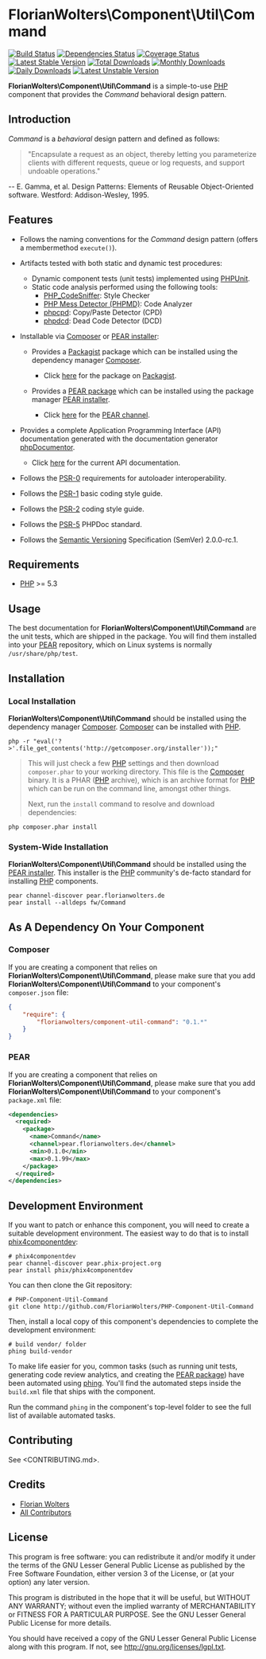 # FlorianWolters\Component\Util\Command

[![Build Status](https://secure.travis-ci.org/FlorianWolters/PHP-Component-Util-Command.png?branch=master)](http://travis-ci.org/FlorianWolters/PHP-Component-Util-Command)
[![Dependencies Status](https://d2xishtp1ojlk0.cloudfront.net/d/11641448)](http://depending.in/florianwolters/component-util-command)
[![Coverage Status](https://coveralls.io/repos/florianwolters/component-util-command/badge.png?branch=master)](https://coveralls.io/r/florianwolters/component-util-command?branch=master)
[![Latest Stable Version](https://poser.pugx.org/florianwolters/component-util-command/version.png)](https://packagist.org/packages/florianwolters/component-util-command)
[![Total Downloads](https://poser.pugx.org/florianwolters/component-util-command/downloads.png)](https://packagist.org/packages/florianwolters/component-util-command)
[![Monthly Downloads](https://poser.pugx.org/florianwolters/component-util-command/d/monthly.png)](https://packagist.org/packages/florianwolters/component-util-command)
[![Daily Downloads](https://poser.pugx.org/florianwolters/component-util-command/d/daily.png)](https://packagist.org/packages/florianwolters/component-util-command)
[![Latest Unstable Version](https://poser.pugx.org/florianwolters/component-util-command/v/unstable.png)](https://packagist.org/packages/florianwolters/component-util-command)

**FlorianWolters\Component\Util\Command** is a simple-to-use [PHP][17] component that provides the *Command* behavioral design pattern.

## Introduction

*Command* is a *behavioral* design pattern and defined as follows:

> "Encapsulate a request as an object, thereby letting you parameterize clients with different requests, queue or log requests, and support undoable operations."

-- E. Gamma, et al. Design Patterns: Elements of Reusable Object-Oriented software. Westford: Addison-Wesley, 1995.

## Features

* Follows the naming conventions for the *Command* design pattern (offers a membermethod `execute()`).
* Artifacts tested with both static and dynamic test procedures:
    * Dynamic component tests (unit tests) implemented using [PHPUnit][19].
    * Static code analysis performed using the following tools:
        * [PHP_CodeSniffer][14]: Style Checker
        * [PHP Mess Detector (PHPMD)][18]: Code Analyzer
        * [phpcpd][4]: Copy/Paste Detector (CPD)
        * [phpdcd][5]: Dead Code Detector (DCD)
* Installable via [Composer][3] or [PEAR installer][11]:
    * Provides a [Packagist][22] package which can be installed using the dependency manager [Composer][3].

        * Click [here][21] for the package on [Packagist][22].
    * Provides a [PEAR package][13] which can be installed using the package manager [PEAR installer][11].

        * Click [here][9] for the [PEAR channel][12].
* Provides a complete Application Programming Interface (API) documentation generated with the documentation generator [phpDocumentor][2].

    * Click [here][1] for the current API documentation.
* Follows the [PSR-0][6] requirements for autoloader interoperability.
* Follows the [PSR-1][7] basic coding style guide.
* Follows the [PSR-2][8] coding style guide.
* Follows the [PSR-5][23] PHPDoc standard.
* Follows the [Semantic Versioning][20] Specification (SemVer) 2.0.0-rc.1.

## Requirements

* [PHP][17] >= 5.3

## Usage

The best documentation for **FlorianWolters\Component\Util\Command** are the unit tests, which are shipped in the package. You will find them installed into your [PEAR][10] repository, which on Linux systems is normally `/usr/share/php/test`.

## Installation

### Local Installation

**FlorianWolters\Component\Util\Command** should be installed using the dependency manager [Composer][3]. [Composer][3] can be installed with [PHP][6].

    php -r "eval('?>'.file_get_contents('http://getcomposer.org/installer'));"

> This will just check a few [PHP][17] settings and then download `composer.phar` to your working directory. This file is the [Composer][3] binary. It is a PHAR ([PHP][17] archive), which is an archive format for [PHP][17] which can be run on the command line, amongst other things.
>
> Next, run the `install` command to resolve and download dependencies:

    php composer.phar install

### System-Wide Installation

**FlorianWolters\Component\Util\Command** should be installed using the [PEAR installer][11]. This installer is the [PHP][17] community's de-facto standard for installing [PHP][17] components.

    pear channel-discover pear.florianwolters.de
    pear install --alldeps fw/Command

## As A Dependency On Your Component

### Composer

If you are creating a component that relies on **FlorianWolters\Component\Util\Command**, please make sure that you add **FlorianWolters\Component\Util\Command** to your component's `composer.json` file:

```json
{
    "require": {
        "florianwolters/component-util-command": "0.1.*"
    }
}
```

### PEAR

If you are creating a component that relies on **FlorianWolters\Component\Util\Command**, please make sure that you add **FlorianWolters\Component\Util\Command** to your component's `package.xml` file:

```xml
<dependencies>
  <required>
    <package>
      <name>Command</name>
      <channel>pear.florianwolters.de</channel>
      <min>0.1.0</min>
      <max>0.1.99</max>
    </package>
  </required>
</dependencies>
```

## Development Environment

If you want to patch or enhance this component, you will need to create a suitable development environment. The easiest way to do that is to install [phix4componentdev][16]:

    # phix4componentdev
    pear channel-discover pear.phix-project.org
    pear install phix/phix4componentdev

You can then clone the Git repository:

    # PHP-Component-Util-Command
    git clone http://github.com/FlorianWolters/PHP-Component-Util-Command

Then, install a local copy of this component's dependencies to complete the development environment:

    # build vendor/ folder
    phing build-vendor

To make life easier for you, common tasks (such as running unit tests, generating code review analytics, and creating the [PEAR package][13]) have been automated using [phing][15]. You'll find the automated steps inside the `build.xml` file that ships with the component.

Run the command `phing` in the component's top-level folder to see the full list of available automated tasks.

## Contributing

See <CONTRIBUTING.md>.

## Credits

* [Florian Wolters](https://github.com/FlorianWolters)
* [All Contributors](https://github.com/FlorianWolters/PHP-Component-Util-Command/contributors)

## License

This program is free software: you can redistribute it and/or modify it under the terms of the GNU Lesser General Public License as published by the Free Software Foundation, either version 3 of the License, or (at your option) any later version.

This program is distributed in the hope that it will be useful, but WITHOUT ANY WARRANTY; without even the implied warranty of MERCHANTABILITY or FITNESS FOR A PARTICULAR PURPOSE.  See the GNU Lesser General Public License for more details.

You should have received a copy of the GNU Lesser General Public License along with this program. If not, see <http://gnu.org/licenses/lgpl.txt>.

[1]: http://blog.florianwolters.de/PHP-Component-Util-Command
     "FlorianWolters\Component\Util\Command | Application Programming Interface (API) documentation"
[2]: http://phpdoc.org
     "phpDocumentor 2"
[3]: http://getcomposer.org
     "Composer"
[4]: https://github.com/sebastianbergmann/phpcpd
     "sebastianbergmann/phpcpd · GitHub"
[5]: https://github.com/sebastianbergmann/phpdcd
     "sebastianbergmann/phpdcd · GitHub"
[6]: https://github.com/php-fig/fig-standards/blob/master/accepted/PSR-0.md
     "PSR-0 requirements for autoloader interoperability"
[7]: https://github.com/php-fig/fig-standards/blob/master/accepted/PSR-1-basic-coding-standard.md
     "PSR-1 basic coding style guide"
[8]: https://github.com/php-fig/fig-standards/blob/master/accepted/PSR-2-coding-style-guide.md
     "PSR-2 coding style guide"
[9]: http://pear.florianwolters.de
     "PEAR channel of Florian Wolters"
[10]: http://pear.php.net
      "PEAR - PHP Extension and Application Repository"
[11]: http://pear.php.net/manual/en/guide.users.commandline.cli.php
      "Manual :: Command line installer (PEAR)"
[12]: http://pear.php.net/manual/en/guide.users.concepts.channel.php
      "Manual :: PEAR Channels"
[13]: http://pear.php.net/manual/en/guide.users.concepts.package.php
      "Manual :: PEAR Packages"
[14]: http://pear.php.net/package/PHP_CodeSniffer
      "PHP_CodeSniffer"
[15]: http://phing.info
      "Phing"
[16]: https://github.com/stuartherbert/phix4componentdev
      "stuartherbert/phix4componentdev · GitHub"
[17]: http://php.net
      "PHP: Hypertext Preprocessor"
[18]: http://phpmd.org
      "PHPMD - PHP Mess Detector"
[19]: http://phpunit.de
      "sebastianbergmann/phpunit · GitHub"
[20]: http://semver.org
      "Semantic Versioning"
[21]: http://packagist.org/packages/florianwolters/component-util-command
      "florianwolters/component-util-command - Packagist"
[22]: http://packagist.org
      "Packagist"
[23]: https://github.com/phpDocumentor/fig-standards/blob/master/proposed/phpdoc.md
      "PSR-5 PHPDoc"
